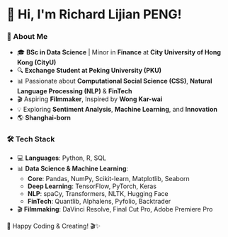 # 👋 Hi, I'm **Richard Lijian PENG**!

### 🚀 About Me
- 🎓 **BSc in Data Science** | Minor in **Finance** at **City University of Hong Kong (CityU)**
- 🔍 **Exchange Student at Peking University (PKU)**
- 📊 Passionate about **Computational Social Science (CSS)**, **Natural Language Processing (NLP)** & **FinTech**
- 🎬 Aspiring **Filmmaker**, Inspired by **Wong Kar-wai**
- 💡 Exploring **Sentiment Analysis**, **Machine Learning**, and **Innovation**
- 🌎 **Shanghai-born** 

### 🛠 Tech Stack
- 💻 **Languages**: Python, R, SQL
- 📊 **Data Science & Machine Learning**: 
  - **Core**: Pandas, NumPy, Scikit-learn, Matplotlib, Seaborn  
  - **Deep Learning**: TensorFlow, PyTorch, Keras  
  - **NLP**: spaCy, Transformers, NLTK, Hugging Face  
  - **FinTech**: Quantlib, Alphalens, Pyfolio, Backtrader
- 🎬 **Filmmaking**: DaVinci Resolve, Final Cut Pro, Adobe Premiere Pro


🚀 Happy Coding & Creating! 🎬✨
